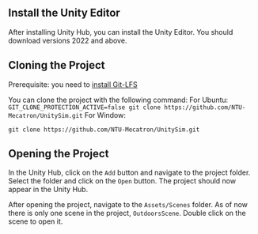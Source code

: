 ## Install the Unity Editor

After installing Unity Hub, you can install the Unity Editor. You should download versions 2022 and above.

## Cloning the Project

Prerequisite: you need to [install Git-LFS](https://docs.github.com/en/repositories/working-with-files/managing-large-files/installing-git-large-file-storage)

You can clone the project with the following command:
For Ubuntu:
```GIT_CLONE_PROTECTION_ACTIVE=false git clone https://github.com/NTU-Mecatron/UnitySim.git```
For Window:
```set GIT_CLONE_PROTECTION_ACTIVE=false 
git clone https://github.com/NTU-Mecatron/UnitySim.git
```

## Opening the Project

In the Unity Hub, click on the `Add` button and navigate to the project folder. Select the folder and click on the `Open` button. The project should now appear in the Unity Hub.

After opening the project, navigate to the `Assets/Scenes` folder. As of now there is only one scene in the project, `OutdoorsScene`. Double click on the scene to open it.